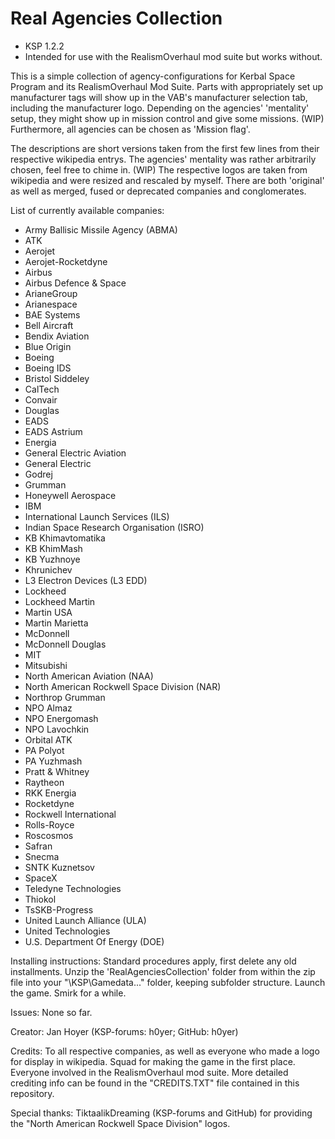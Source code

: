 # Real Agencies Collection

- KSP 1.2.2
- Intended for use with the RealismOverhaul mod suite but works without.


This is a simple collection of agency-configurations for Kerbal Space Program and its RealismOverhaul Mod Suite.
Parts with appropriately set up manufacturer tags will show up in the VAB's manufacturer selection tab, including the manufacturer logo.
Depending on the agencies' 'mentality' setup, they might show up in mission control and give some missions. (WIP)
Furthermore, all agencies can be chosen as 'Mission flag'.

The descriptions are short versions taken from the first few lines from their respective wikipedia entrys.
The agencies' mentality was rather arbitrarily chosen, feel free to chime in. (WIP)
The respective logos are taken from wikipedia and were resized and rescaled by myself.
There are both 'original' as well as merged, fused or deprecated companies and conglomerates.



List of currently available companies:

- Army Ballisic Missile Agency (ABMA)
- ATK
- Aerojet
- Aerojet-Rocketdyne
- Airbus
- Airbus Defence & Space
- ArianeGroup
- Arianespace
- BAE Systems
- Bell Aircraft
- Bendix Aviation
- Blue Origin
- Boeing
- Boeing IDS
- Bristol Siddeley
- CalTech
- Convair
- Douglas
- EADS
- EADS Astrium
- Energia
- General Electric Aviation
- General Electric
- Godrej
- Grumman
- Honeywell Aerospace
- IBM
- International Launch Services (ILS)
- Indian Space Research Organisation (ISRO)
- KB Khimavtomatika
- KB KhimMash
- KB Yuzhnoye
- Khrunichev
- L3 Electron Devices (L3 EDD)
- Lockheed
- Lockheed Martin
- Martin USA
- Martin Marietta
- McDonnell
- McDonnell Douglas
- MIT
- Mitsubishi
- North American Aviation (NAA)
- North American Rockwell Space Division (NAR)
- Northrop Grumman
- NPO Almaz
- NPO Energomash
- NPO Lavochkin
- Orbital ATK
- PA Polyot
- PA Yuzhmash
- Pratt & Whitney
- Raytheon
- RKK Energia
- Rocketdyne
- Rockwell International
- Rolls-Royce
- Roscosmos
- Safran
- Snecma
- SNTK Kuznetsov
- SpaceX
- Teledyne Technologies
- Thiokol
- TsSKB-Progress
- United Launch Alliance (ULA)
- United Technologies
- U.S. Department Of Energy (DOE)



Installing instructions:
Standard procedures apply, first delete any old installments.
Unzip the 'RealAgenciesCollection' folder from within the zip file into your "\KSP\Gamedata\..." folder, keeping subfolder structure.
Launch the game.
Smirk for a while.



Issues:
None so far.

Creator:
Jan Hoyer (KSP-forums: h0yer; GitHub: h0yer)

Credits:
To all respective companies, as well as everyone who made a logo for display in wikipedia.
Squad for making the game in the first place.
Everyone involved in the RealismOverhaul mod suite.
More detailed crediting info can be found in the "CREDITS.TXT" file contained in this repository.

Special thanks:
TiktaalikDreaming (KSP-forums and GitHub) for providing the "North American Rockwell Space Division" logos.
